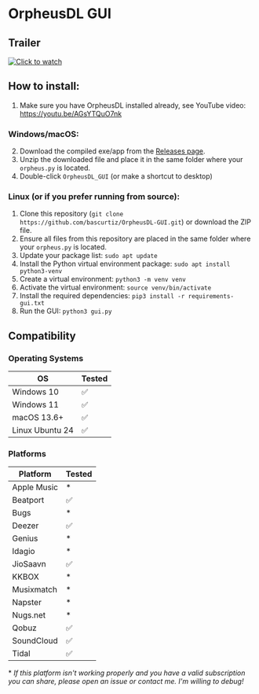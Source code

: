 # OrpheusDL GUI

## Trailer
[![Click to watch](https://i.imgur.com/CxG3Bkw.png)]([https://www.youtube.com/watch?v=RAXsW67SjGU)

## How to install:

1. Make sure you have OrpheusDL installed already, see YouTube video:
https://youtu.be/AGsYTQuO7nk


### Windows/macOS:
2. Download the compiled exe/app from the [Releases page](https://github.com/bascurtiz/OrpheusDL-GUI/releases).
3. Unzip the downloaded file and place it in the same folder where your `orpheus.py` is located.
4. Double-click `OrpheusDL_GUI` (or make a shortcut to desktop)

### Linux (or if you prefer running from source):
1. Clone this repository (`git clone https://github.com/bascurtiz/OrpheusDL-GUI.git`) or download the ZIP file.
2. Ensure all files from this repository are placed in the same folder where your `orpheus.py` is located.
3. Update your package list: `sudo apt update`
4. Install the Python virtual environment package: `sudo apt install python3-venv`
5. Create a virtual environment: `python3 -m venv venv`
6. Activate the virtual environment: `source venv/bin/activate`
7. Install the required dependencies: `pip3 install -r requirements-gui.txt`
8. Run the GUI: `python3 gui.py`

## Compatibility

### Operating Systems

| OS            | Tested |
|---------------|--------|
| Windows 10    | ✅     |
| Windows 11    | ✅     |
| macOS 13.6+   | ✅     |
| Linux Ubuntu 24 | ✅     |

### Platforms

| Platform     | Tested |
|--------------|--------|
| Apple Music  | \*     |
| Beatport     | ✅     |
| Bugs         | \*     |
| Deezer       | ✅     |
| Genius       | \*     |
| Idagio       | \*     |
| JioSaavn     | ✅     |
| KKBOX        | \*     |
| Musixmatch   | \*     |
| Napster      | \*     |
| Nugs.net     | \*     |
| Qobuz        | ✅     |
| SoundCloud   | ✅     |
| Tidal        | ✅     |

\* *If this platform isn't working properly and you have a valid subscription you can share, please open an issue or contact me. I'm willing to debug!* 
